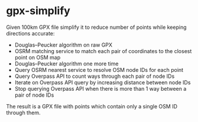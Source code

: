 # gpx-simplify

Given 100km GPX file simplify it to reduce number of points while keeping directions accurate:

- Douglas–Peucker algorithm on raw GPX
- OSRM matching service to match each pair of coordinates to the closest point on OSM map
- Douglas–Peucker algorithm one more time
- Query OSRM nearest service to resolve OSM node IDs for each point
- Query Overpass API to count ways through each pair of node IDs
- Iterate on Overpass API query by increasing distance between node IDs
- Stop querying Overpass API when there is more than 1 way between a pair of node IDs

The result is a GPX file with points which contain only a single OSM ID through them.
